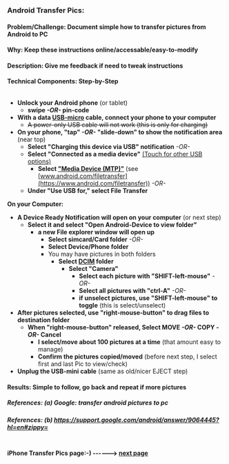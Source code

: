 
### Android Transfer Pics:

#### Problem/Challenge: Document simple how to transfer pictures from Android to PC

#### Why: Keep these instructions online/accessable/easy-to-modify

#### Description: Give me feedback if need to tweak instructions

#### Technical Components: Step-by-Step

```markdown
```

* **Unlock your Android phone** (or tablet)
  * **swipe _-OR-_ pin-code**
* **With a data [USB-micro](./images/usb-micro.jpg) cable, connect your phone to your computer**
  * ~~A power-only USB cable will not work (this is only for charging)~~
* **On your phone, "tap" _-OR-_ "slide-down" to show the notification area** (near top)
  * **Select "Charging this device via USB" notification**
   _-OR-_
  * **Select "Connected as a media device"**  [(Touch for other USB options)](./images/connected-as-a-media-device.png)
    * **Select ["Media Device (MTP)"](./images/mtp-checked.png)**  (see [www.android.com/filetransfer](https://www.android.com/filetransfer))
   _-OR-_
  * **Under "Use USB for," select File Transfer**

**On your Computer:**  
* **A Device Ready Notification will open on your computer** (or next step)
  * **Select it and select "Open Android-Device to view folder"**
    * **a new File explorer window will open up**
      * **Select simcard/Card folder**
       _-OR-_
      * **Select Device/Phone folder**
      * You may have pictures in both folders
        * **Select [DCIM](https://en.wikipedia.org/wiki/Design_rule_for_camera_file_system) folder**
          * **Select "Camera"**
            * **Select each picture with "SHIFT-left-mouse"**
             _-OR-_
            * **Select all pictures with "ctrl-A"**
             _-OR-_
            * **if unselect pictures, use "SHIFT-left-mouse" to toggle** (this is select/unselect)
* **After pictures selected, use "right-mouse-button" to drag files to destination folder**
  * **When "right-mouse-button" released, Select MOVE _-OR-_ COPY _-OR-_ Cancel**
    * **I select/move about 100 pictures at a time** (that amount easy to manage)
    * **Confirm the pictures copied/moved** (before next step, I select first and last Pic to view/check)
* **Unplug the USB-mini cable** (same as old/nicer EJECT step)

#### Results: Simple to follow, go back and repeat if more pictures

##### References: (a) Google: transfer android pictures to pc

##### References: (b) https://support.google.com/android/answer/9064445?hl=en#zippy=

```markdown
```
#### **iPhone Transfer Pics page:-) ------>** [next page](./iphone_transfer_pics.md)

